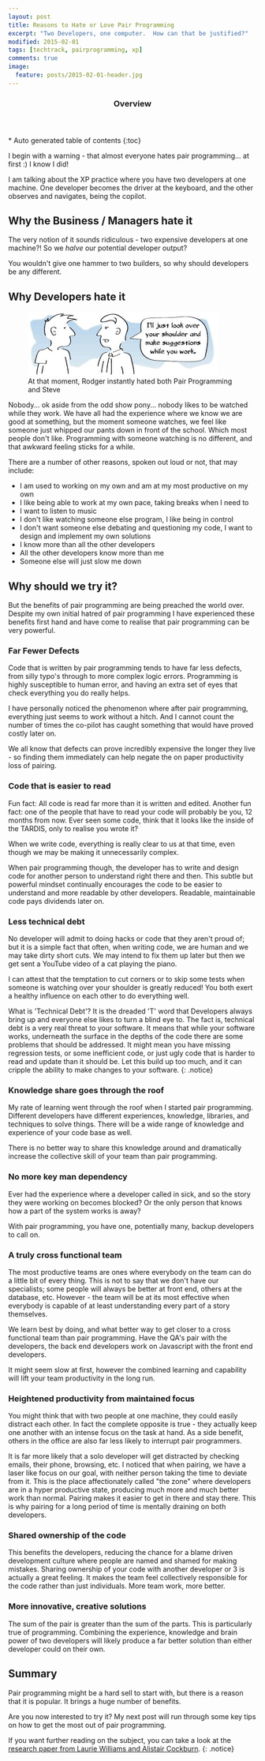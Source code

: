 ```yaml
---
layout: post
title: Reasons to Hate or Love Pair Programming
excerpt: "Two Developers, one computer.  How can that be justified?"
modified: 2015-02-01
tags: [techtrack, pairprogramming, xp]
comments: true
image:
  feature: posts/2015-02-01-header.jpg
---
```


<section id="table-of-contents" class="toc">
  <header>
    <h3>Overview</h3>
  </header>
<div id="drawer" markdown="1">
*  Auto generated table of contents
{:toc}
</div>
</section><!-- /#table-of-contents -->

I begin with a warning - that almost everyone hates pair programming... at first :)  I know I did!

I am talking about the XP practice where you have two developers at one machine.  One developer becomes the driver at the keyboard, and the other observes and navigates, being the copilot.

## Why the Business / Managers hate it

The very notion of it sounds ridiculous - two expensive developers at one machine?!  So we *halve* our potential developer output?

You wouldn't give one hammer to two builders, so why should developers be any different.

## Why Developers hate it

<figure>
<img src="../images/posts/2015-02-01-copilot.png">
<figcaption>At that moment, Rodger instantly hated both Pair Programming and Steve</figcaption>
</figure>

Nobody... ok aside from the odd show pony... nobody likes to be watched while they work.  We have all had the experience where we know we are good at something, but the moment someone watches, we feel like someone just whipped our pants down in front of the school.  Which most people don't like.  Programming with someone watching is no different, and that awkward feeling sticks for a while.

There are a number of other reasons, spoken out loud or not, that may include:

* I am used to working on my own and am at my most productive on my own
* I like being able to work at my own pace, taking breaks when I need to
* I want to listen to music
* I don't like watching someone else program, I like being in control
* I don't want someone else debating and questioning my code, I want to design and implement my own solutions
* I know more than all the other developers
* All the other developers know more than me
* Someone else will just slow me down

## Why should we try it?

But the benefits of pair programming are being preached the world over.  Despite my own initial hatred of pair programming I have experienced these benefits first hand and have come to realise that pair programming can be very powerful.


### Far Fewer Defects

Code that is written by pair programming tends to have far less defects, from silly typo's through to more complex logic errors.  Programming is highly susceptible to human error, and having an extra set of eyes that check everything you do really helps.

I have personally noticed the phenomenon where after pair programming, everything just seems to work without a hitch.  And I cannot count the number of times the co-pilot has caught something that would have proved costly later on.

We all know that defects can prove incredibly expensive the longer they live - so finding them immediately can help negate the on paper productivity loss of pairing.

### Code that is easier to read

Fun fact: All code is read far more than it is written and edited.  Another fun fact: one of the people that have to read your code will probably be you, 12 months from now.  Ever seen some code, think that it looks like the inside of the TARDIS, only to realise you wrote it?

When we write code, everything is really clear to us at that time, even though we may be making it unnecessarily complex.

When pair programming though, the developer has to write and design code for another person to understand right there and then.  This subtle but powerful mindset continually encourages the code to be easier to understand and more readable by other developers.  Readable, maintainable code pays dividends later on.

### Less technical debt

No developer will admit to doing hacks or code that they aren't proud of; but it is a simple fact that often, when writing code, we are human and we may take dirty short cuts.  We may intend to fix them up later but then we get sent a YouTube video of a cat playing the piano.

I can attest that the temptation to cut corners or to skip some tests when someone is watching over your shoulder is greatly reduced!  You both exert a healthy influence on each other to do everything well.

What is  'Technical Debt'?  It is the dreaded 'T' word that Developers always bring up and everyone else likes to turn a blind eye to.  The fact is, technical debt is a very real threat to your software.  It means that while your software works, underneath the surface in the depths of the code there are some problems that should be addressed.  It might mean you have missing regression tests, or some inefficient code, or just ugly code that is harder to read and update than it should be.  Let this build up too much, and it can cripple the ability to make changes to your software.
{: .notice}

### Knowledge share goes through the roof

My rate of learning went through the roof when I started pair programming.  Different developers have different experiences, knowledge, libraries, and techniques to solve things.  There will be a wide range of knowledge and experience of your code base as well.

There is no better way to share this knowledge around and dramatically increase the collective skill of your team than pair programming.

### No more key man dependency

Ever had the experience where a developer called in sick, and so the story they were working on becomes blocked?  Or the only person that knows how a part of the system works is away?

With pair programming, you have one, potentially many, backup developers to call on.

### A truly cross functional team

The most productive teams are ones where everybody on the team can do a little bit of every thing.  This is not to say that we don't have our specialists; some people will always be better at front end, others at the database, etc.  However - the team will be at its most effective when everybody is capable of at least understanding every part of a story themselves.

We learn best by doing, and what better way to get closer to a cross functional team than pair programming.  Have the QA's pair with the developers, the back end developers work on Javascript with the front end developers.

It might seem slow at first, however the combined learning and capability will lift your team productivity in the long run.

### Heightened productivity from maintained focus

You might think that with two people at one machine, they could easily distract each other.  In fact the complete opposite is true - they actually keep one another with an intense focus on the task at hand.  As a side benefit, others in the office are also far less likely to interrupt pair programmers.

It is far more likely that a solo developer will get distracted by checking emails, their phone, browsing, etc.  I noticed that when pairing, we have a laser like focus on our goal, with neither person taking the time to deviate from it.  This is the place affectionately called "the zone" where developers are in a hyper productive state, producing much more and much better work than normal.  Pairing makes it easier to get in there and stay there.  This is why pairing for a long period of time is mentally draining on both developers.

### Shared ownership of the code

This benefits the developers, reducing the chance for a blame driven development culture where people are named and shamed for making mistakes.  Sharing ownership of your code with another developer or 3 is actually a great feeling.  It makes the team feel collectively responsible for the code rather than just individuals.  More team work, more better.

### More innovative, creative solutions

The sum of the pair is greater than the sum of the parts.  This is particularly true of programming.  Combining the experience, knowledge and brain power of two developers will likely produce a far better solution than either developer could on their own.

## Summary

Pair programming might be a hard sell to start with, but there is a reason that it is popular.  It brings a huge number of benefits.

Are you now interested to try it?  My next post will run through some key tips on how to get the most out of pair programming.

If you want further reading on the subject, you can take a look at the <a href="http://collaboration.csc.ncsu.edu/laurie/Papers/ESE%20WilliamsPairProgramming_V2.pdf" target="_blank">research paper from Laurie Williams and Alistair Cockburn</a>.
{: .notice}